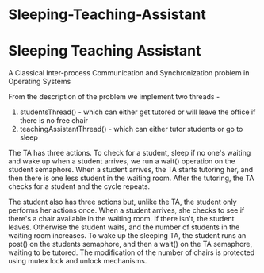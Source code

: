 # Sleeping-Teaching-Assistant


# Sleeping Teaching Assistant #
A Classical Inter-process Communication and Synchronization problem in Operating Systems


From the description of the problem we implement two threads -
 
1. studentsThread() - which can either get tutored or will leave the office if there is no free chair
2. teachingAssistantThread() - which can either tutor students or go to sleep

The TA has three actions. To check for a student, sleep if no one's waiting and wake up when a student arrives, we run a wait() operation on the student semaphore. When a student arrives, the TA starts tutoring her, and then there is one less student in the waiting room. After the tutoring, the TA checks for a student and the cycle repeats.

The student also has three actions but, unlike the TA, the student only performs her actions once.
When a student arrives, she checks to see if there's a chair available in the waiting room. If there isn't, the student leaves. Otherwise the student waits, and the number of students in the waiting room increases. To wake up the sleeping TA, the student runs an post() on the students semaphore, and then a wait() on the TA semaphore, waiting to be tutored.
The modification of the number of chairs is protected using mutex lock and unlock mechanisms.
